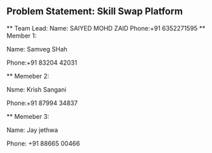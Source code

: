 ## Problem Statement: Skill Swap Platform 
** Team Lead:
Name: SAIYED MOHD ZAID
Phone:+91 6352271595
** Member 1:

Name: Samveg SHah

Phone:+91 83204 42031

** Memeber 2:

Nsme: Krish Sangani

Phone:+91 87994 34837

** Memeber 3:

Name: Jay jethwa

Phone: +91 88665 00466
